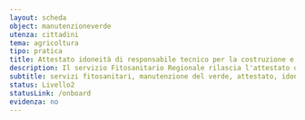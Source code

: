 ```yaml
---
layout: scheda
object: manutenzioneverde
utenza: cittadini
tema: agricoltura
tipo: pratica
title: Attestato idoneità di responsabile tecnico per la costruzione e manutenzione del verde
description: Il servizio Fitosanitario Regionale rilascia l'attestato d'idoneità di Responsabile tecnico per la costruzione e manutenzione del verde
subtitle: servizi fitosanitari, manutenzione del verde, attestato, idoneità, responsabile, servizio fitosanitario
status: Livello2
statusLink: /onboard
evidenza: no
---
```


